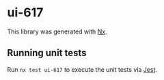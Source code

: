 # ui-617

This library was generated with [Nx](https://nx.dev).

## Running unit tests

Run `nx test ui-617` to execute the unit tests via [Jest](https://jestjs.io).
